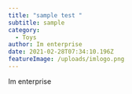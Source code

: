 ```yaml
---
title: "sample test "
subtitle: sample
category:
  - Toys
author: Im enterprise
date: 2021-02-28T07:34:10.196Z
featureImage: /uploads/imlogo.png
---
```

Im enterprise